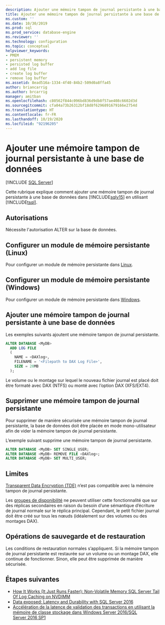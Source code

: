 ```yaml
---
description: Ajouter une mémoire tampon de journal persistante à une base de données
title: Ajouter une mémoire tampon de journal persistante à une base de données
ms.custom: ''
ms.date: 10/30/2019
ms.prod: sql
ms.prod_service: database-engine
ms.reviewer: ''
ms.technology: configuration
ms.topic: conceptual
helpviewer_keywords:
- PMEM
- persistent memory
- persisted log buffer
- add log file
- create log buffer
- remove log buffer
ms.assetid: 8ead516a-1334-4f40-84b2-509d0a8ffa45
author: briancarrig
ms.author: brcarrig
manager: amitban
ms.openlocfilehash: c80562f844c096bd836d9db8f57ae408c6602d3d
ms.sourcegitcommit: cfa04a73b26312bf18d8f6296891679166e2754d
ms.translationtype: HT
ms.contentlocale: fr-FR
ms.lasthandoff: 10/19/2020
ms.locfileid: "92196205"
---
```

# <a name="add-persisted-log-buffer-to-a-database"></a>Ajouter une mémoire tampon de journal persistante à une base de données
 [!INCLUDE [SQL Server](../../includes/applies-to-version/sqlserver.md)]

Cette rubrique explique comment ajouter une mémoire tampon de journal persistante à une base de données dans [!INCLUDE[sqlv15](../../includes/sssqlv15-md.md)] en utilisant [!INCLUDE[tsql](../../includes/tsql-md.md)].  
  
## <a name="permissions"></a>Autorisations

Nécessite l'autorisation ALTER sur la base de données.  

## <a name="configure-persistent-memory-device-linux"></a>Configurer un module de mémoire persistante (Linux)

Pour configurer un module de mémoire persistante dans [Linux](../../linux/sql-server-linux-configure-pmem.md).

## <a name="configure-persistent-memory-device-windows"></a>Configurer un module de mémoire persistante (Windows)

Pour configurer un module de mémoire persistante dans [Windows](/windows-server/storage/storage-spaces/deploy-pmem/).
  
## <a name="add-a-persisted-log-buffer-to-a-database"></a>Ajouter une mémoire tampon de journal persistante à une base de données  

Les exemples suivants ajoutent une mémoire tampon de journal persistante.

```sql
ALTER DATABASE <MyDB> 
  ADD LOG FILE 
  (
    NAME = <DAXlog>, 
    FILENAME = '<Filepath to DAX Log File>', 
    SIZE = 20MB
  );
```

Le volume ou le montage sur lequel le nouveau fichier journal est placé doit être formaté avec DAX (NTFS) ou monté avec l’option DAX (XFS/EXT4).

## <a name="remove-a-persisted-log-buffer"></a>Supprimer une mémoire tampon de journal persistante

Pour supprimer de manière sécurisée une mémoire tampon de journal persistante, la base de données doit être placée en mode mono-utilisateur afin de vider la mémoire tampon de journal persistante.

L’exemple suivant supprime une mémoire tampon de journal persistante.

```sql
ALTER DATABASE <MyDB> SET SINGLE_USER;
ALTER DATABASE <MyDB> REMOVE FILE <DAXlog>;
ALTER DATABASE <MyDB> SET MULTI_USER;
```

## <a name="limitations"></a>Limites

[Transparent Data Encryption (TDE)](../security/encryption/transparent-data-encryption.md) n’est pas compatible avec la mémoire tampon de journal persistante.

Les [groupes de disponibilité](../../t-sql/statements/create-availability-group-transact-sql.md) ne peuvent utiliser cette fonctionnalité que sur des réplicas secondaires en raison du besoin d’une sémantique d’écriture de journal normale sur le réplica principal. Cependant, le petit fichier journal doit être créé sur tous les nœuds (idéalement sur des volumes ou des montages DAX).

## <a name="backup-and-restore-operations"></a>Opérations de sauvegarde et de restauration

Les conditions de restauration normales s’appliquent. Si la mémoire tampon de journal persistante est restaurée sur un volume ou un montage DAX, elle continue de fonctionner. Sinon, elle peut être supprimée de manière sécurisée.
  
## <a name="next-steps"></a>Étapes suivantes

- [How It Works (It Just Runs Faster): Non-Volatile Memory SQL Server Tail Of Log Caching on NVDIMM](/archive/blogs/bobsql/how-it-works-it-just-runs-faster-non-volatile-memory-sql-server-tail-of-log-caching-on-nvdimm)
- [Data exposed: Latency and Durability with SQL Server 2016](https://channel9.msdn.com/Shows/Data-Exposed/Latency-and-Durability-with-SQL-Server-2016)
- [Accélération de la latence de validation des transactions en utilisant la mémoire de classe stockage dans Windows Server 2016/SQL Server 2016 SP1](/archive/blogs/sqlserverstorageengine/transaction-commit-latency-acceleration-using-storage-class-memory-in-windows-server-2016sql-server-2016-sp1)